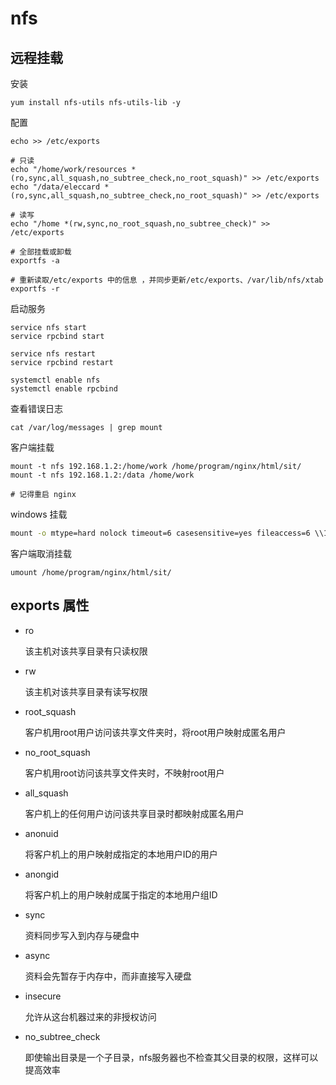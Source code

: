 
# nfs

## 远程挂载

安装
```shell script
yum install nfs-utils nfs-utils-lib -y
```

配置
```shell script
echo >> /etc/exports

# 只读
echo "/home/work/resources *(ro,sync,all_squash,no_subtree_check,no_root_squash)" >> /etc/exports
echo "/data/eleccard *(ro,sync,all_squash,no_subtree_check,no_root_squash)" >> /etc/exports

# 读写
echo "/home *(rw,sync,no_root_squash,no_subtree_check)" >> /etc/exports

# 全部挂载或卸载
exportfs -a

# 重新读取/etc/exports 中的信息 ，并同步更新/etc/exports、/var/lib/nfs/xtab
exportfs -r
```

启动服务
```shell script
service nfs start
service rpcbind start

service nfs restart
service rpcbind restart

systemctl enable nfs
systemctl enable rpcbind
```

查看错误日志
```shell script
cat /var/log/messages | grep mount
```

客户端挂载
```shell script
mount -t nfs 192.168.1.2:/home/work /home/program/nginx/html/sit/
mount -t nfs 192.168.1.2:/data /home/work

# 记得重启 nginx
```

windows 挂载
```cmd
mount -o mtype=hard nolock timeout=6 casesensitive=yes fileaccess=6 \\192.168.1.3\home k:
```


客户端取消挂载
```shell script
umount /home/program/nginx/html/sit/
```

## exports 属性
- ro

    该主机对该共享目录有只读权限

- rw

    该主机对该共享目录有读写权限

- root_squash

    客户机用root用户访问该共享文件夹时，将root用户映射成匿名用户

- no_root_squash

    客户机用root访问该共享文件夹时，不映射root用户

- all_squash

    客户机上的任何用户访问该共享目录时都映射成匿名用户

- anonuid

    将客户机上的用户映射成指定的本地用户ID的用户

- anongid

    将客户机上的用户映射成属于指定的本地用户组ID

- sync

    资料同步写入到内存与硬盘中

- async

    资料会先暂存于内存中，而非直接写入硬盘

- insecure

    允许从这台机器过来的非授权访问

- no_subtree_check

    即使输出目录是一个子目录，nfs服务器也不检查其父目录的权限，这样可以提高效率
